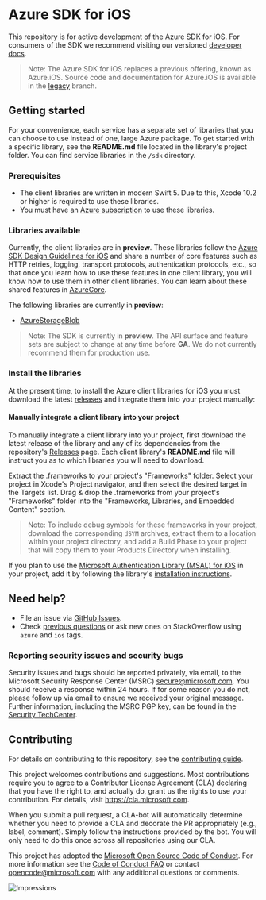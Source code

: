 # Azure SDK for iOS

This repository is for active development of the Azure SDK for iOS. For consumers of the SDK we recommend visiting our versioned [developer docs](https://azure.github.io/azure-sdk-for-ios).

> Note: The Azure SDK for iOS replaces a previous offering, known as Azure.iOS. Source code and documentation for Azure.iOS is available in the [legacy](https://github.com/Azure/azure-sdk-for-ios/tree/legacy) branch.

## Getting started

For your convenience, each service has a separate set of libraries that you can choose to use instead of one, large Azure package. To get started with a specific library, see the **README.md** file located in the library's project folder. You can find service libraries in the `/sdk` directory.

### Prerequisites

* The client libraries are written in modern Swift 5. Due to this, Xcode 10.2 or higher is required to use these libraries.
* You must have an [Azure subscription](https://azure.microsoft.com/free/) to use these libraries.

### Libraries available

Currently, the client libraries are in **preview**. These libraries follow the [Azure SDK Design Guidelines for iOS](https://azure.github.io/azure-sdk/ios_introduction.html) and share a number of core features such as HTTP retries, logging, transport protocols, authentication protocols, etc., so that once you learn how to use these features in one client library, you will know how to use them in other client libraries. You can learn about these shared features in [AzureCore](sdk/core/AzureCore/README.md).

The following libraries are currently in **preview**:
- [AzureStorageBlob](sdk/storage/AzureStorageBlob)

> Note: The SDK is currently in **preview**. The API surface and feature sets are subject to change at any time before **GA**. We do not currently recommend them for production use.

### Install the libraries
At the present time, to install the Azure client libraries for iOS you must download the latest
[releases](https://github.com/Azure/azure-sdk-for-ios/releases) and integrate them into your project manually:

<!---
Install the Azure client libraries for iOS via [CocoaPods](https://cocoapods.org/),
[Carthage](https://github.com/Carthage/Carthage), or download the latest
[releases](https://github.com/Azure/azure-sdk-for-ios/releases) and integrate them into your project manually:

#### CocoaPods

[CocoaPods](https://cocoapods.org) is a dependency manager for Cocoa projects. You can install it with the following command:

```bash
[sudo] gem install cocoapods
```

> CocoaPods 1.3+ is required.

To integrate a client library into your project using CocoaPods, specify it in your [Podfile](https://guides.cocoapods.org/using/the-podfile.html):

```ruby
source 'https://github.com/CocoaPods/Specs.git'
platform :ios, '13.0'
use_frameworks!

pod 'AzureStorageBlob', '~> 0.1'
```

Then, run the following command:

```bash
$ pod install
```

#### Carthage

[Carthage](https://github.com/Carthage/Carthage) is a decentralized dependency manager that builds your dependencies and provides you with binary frameworks.

You can install Carthage with [Homebrew](https://brew.sh/) using the following command:

```bash
$ brew update
$ brew install carthage
```

To integrate a client library into your project using Carthage, specify the release feed for the library in your [Cartfile](https://github.com/Carthage/Carthage/blob/master/Documentation/Artifacts.md#cartfile):

```ruby
binary "https://github.com/Azure/azure-sdk-for-ios/raw/master/releases/AzureStorageBlob.json" ~> 0.1
```

> Note: Debug symbols are also available. To obtain builds with debug symbols, append `-symbols` to the library name in the feed URL. e.g. `AzureStorageBlob-symbols.json`

Next, run `carthage update` and drag the resulting frameworks from the `Carthage/Build/iOS` folder into the *Linked Frameworks and Libraries* section of your Xcode project.

Finally, add the frameworks' paths to the *Input Files* list for the *Run Script* build phase that runs the `carthage copy-frameworks` command:

```
$(SRCROOT)/Carthage/Build/iOS/AzureCore.framework
$(SRCROOT)/Carthage/Build/iOS/AzureStorageBlob.framework
```

-->
#### Manually integrate a client library into your project

To manually integrate a client library into your project, first download the latest release of the library and any of
its dependencies from the repository's [Releases](https://github.com/Azure/azure-sdk-for-ios/releases) page. Each client
library's **README.md** file will instruct you as to which libraries you will need to download.

Extract the .frameworks to your project's "Frameworks" folder. Select your project in Xcode's Project navigator, and
then select the desired target in the Targets list. Drag & drop the .frameworks from your project's "Frameworks" folder
into the "Frameworks, Libraries, and Embedded Content" section.

> Note: To include debug symbols for these frameworks in your project, download the corresponding `dSYM` archives,
> extract them to a location within your project directory, and add a Build Phase to your project that will copy them to
> your Products Directory when installing.

If you plan to use the [Microsoft Authentication Library (MSAL) for iOS](http://aka.ms/aadv2) in your project, add it by
following the library's
[installation instructions](https://github.com/AzureAD/microsoft-authentication-library-for-objc#installation).

## Need help?

* File an issue via [GitHub Issues](https://github.com/Azure/azure-sdk-for-ios/issues/new/choose).
* Check [previous questions](https://stackoverflow.com/questions/tagged/azure+ios) or ask new ones on StackOverflow using `azure` and `ios` tags.

### Reporting security issues and security bugs

Security issues and bugs should be reported privately, via email, to the Microsoft Security Response Center (MSRC) <secure@microsoft.com>. You should receive a response within 24 hours. If for some reason you do not, please follow up via email to ensure we received your original message. Further information, including the MSRC PGP key, can be found in the [Security TechCenter](https://www.microsoft.com/msrc/faqs-report-an-issue).

## Contributing
For details on contributing to this repository, see the [contributing guide](CONTRIBUTING.md).

This project welcomes contributions and suggestions. Most contributions require you to agree to a Contributor License Agreement (CLA) declaring that you have the right to, and actually do, grant us the rights to use your contribution. For details, visit
https://cla.microsoft.com.

When you submit a pull request, a CLA-bot will automatically determine whether you need to provide a CLA and decorate the PR appropriately (e.g., label, comment). Simply follow the instructions provided by the bot. You will only need to do this once across all repositories using our CLA.

This project has adopted the [Microsoft Open Source Code of Conduct](https://opensource.microsoft.com/codeofconduct/). For more information see the [Code of Conduct FAQ](https://opensource.microsoft.com/codeofconduct/faq/) or contact [opencode@microsoft.com](mailto:opencode@microsoft.com) with any additional questions or comments.

![Impressions](https://azure-sdk-impressions.azurewebsites.net/api/impressions/azure-sdk-for-ios%2FREADME.png)
